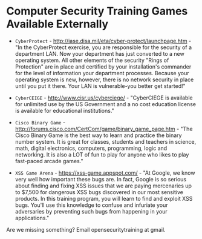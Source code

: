 # Computer Security Training Games Available Externally #

  * `CyberProtect` - http://iase.disa.mil/eta/cyber-protect/launchpage.htm - "In the CyberProtect exercise, you are responsible for the security of a department LAN. Now your department has just converted to a new operating system. All other elements of the security "Rings of Protection" are in place and certified by your installation's commander for the level of information your department processes. Because your operating system is new, however, there is no network security in place until you put it there. Your LAN is vulnerable-you better get started!"

  * `CyberCEIGE` - http://www.cisr.us/cyberciege/ - "CyberCIEGE is available for unlimited use by the US Government and a no cost education license is available for educational institutions."

  * `Cisco Binary Game` - http://forums.cisco.com/CertCom/game/binary_game_page.htm - "The Cisco Binary Game is the best way to learn and practice the binary number system. It is great for classes, students and teachers in science, math, digital electronics, computers, programming, logic and networking. It is also a LOT of fun to play for anyone who likes to play fast-paced arcade games."

  * `XSS Game Arena` - https://xss-game.appspot.com/ - "At Google, we know very well how important these bugs are. In fact, Google is so serious about finding and fixing XSS issues that we are paying mercenaries up to $7,500 for dangerous XSS bugs discovered in our most sensitive products. In this training program, you will learn to find and exploit XSS bugs. You'll use this knowledge to confuse and infuriate your adversaries by preventing such bugs from happening in your applications."

Are we missing something? Email opensecuritytraining at gmail.